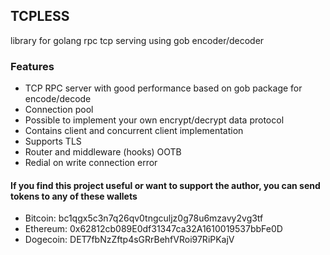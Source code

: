 ## TCPLESS

library for golang rpc tcp serving using gob encoder/decoder

### Features
- TCP RPC server with good performance based on gob package for encode/decode
- Connection pool
- Possible to implement your own encrypt/decrypt data protocol
- Contains client and concurrent client implementation
- Supports TLS
- Router and middleware (hooks) OOTB
- Redial on write connection error

#### If you find this project useful or want to support the author, you can send tokens to any of these wallets
- Bitcoin: bc1qgx5c3n7q26qv0tngculjz0g78u6mzavy2vg3tf
- Ethereum: 0x62812cb089E0df31347ca32A1610019537bbFe0D
- Dogecoin: DET7fbNzZftp4sGRrBehfVRoi97RiPKajV